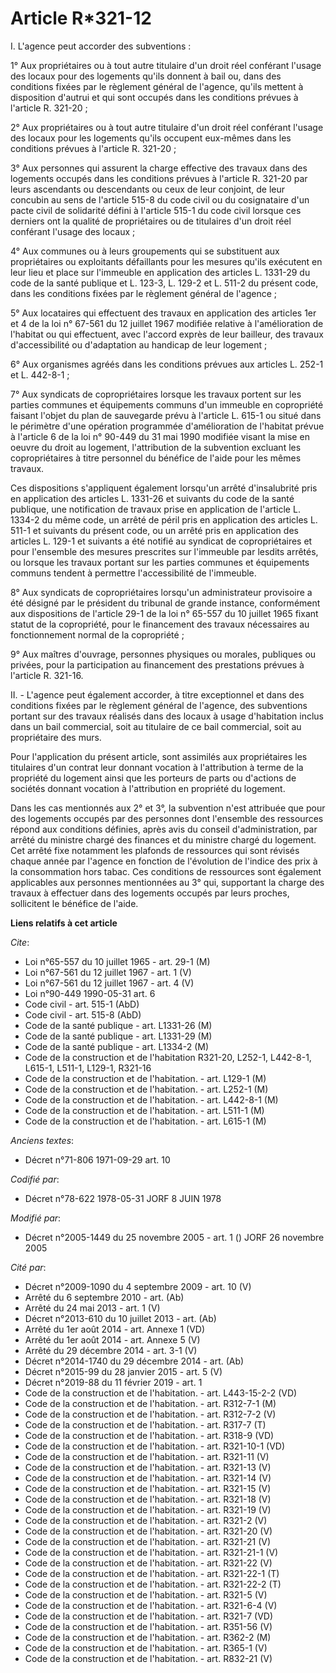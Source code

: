 # Article R*321-12

I. L'agence peut accorder des subventions :

1° Aux propriétaires ou à tout autre titulaire d'un droit réel conférant l'usage des locaux pour des logements qu'ils donnent
à bail ou, dans des conditions fixées par le règlement général de l'agence, qu'ils mettent à disposition d'autrui et qui sont
occupés dans les conditions prévues à l'article R. 321-20 ;

2° Aux propriétaires ou à tout autre titulaire d'un droit réel conférant l'usage des locaux pour les logements qu'ils
occupent eux-mêmes dans les conditions prévues à l'article R. 321-20 ;

3° Aux personnes qui assurent la charge effective des travaux dans des logements occupés dans les conditions prévues à
l'article R. 321-20 par leurs ascendants ou descendants ou ceux de leur conjoint, de leur concubin au sens de l'article 515-8
du code civil ou du cosignataire d'un pacte civil de solidarité défini à l'article 515-1 du code civil lorsque ces derniers
ont la qualité de propriétaires ou de titulaires d'un droit réel conférant l'usage des locaux ;

4° Aux communes ou à leurs groupements qui se substituent aux propriétaires ou exploitants défaillants pour les mesures
qu'ils exécutent en leur lieu et place sur l'immeuble en application des articles L. 1331-29 du code de la santé publique et
L. 123-3, L. 129-2 et L. 511-2 du présent code, dans les conditions fixées par le règlement général de l'agence ;

5° Aux locataires qui effectuent des travaux en application des articles 1er et 4 de la loi n° 67-561 du 12 juillet 1967
modifiée relative à l'amélioration de l'habitat ou qui effectuent, avec l'accord exprès de leur bailleur, des travaux
d'accessibilité ou d'adaptation au handicap de leur logement ;

6° Aux organismes agréés dans les conditions prévues aux articles L. 252-1 et L. 442-8-1 ;

7° Aux syndicats de copropriétaires lorsque les travaux portent sur les parties communes et équipements communs d'un immeuble
en copropriété faisant l'objet du plan de sauvegarde prévu à l'article L. 615-1 ou situé dans le périmètre d'une opération
programmée d'amélioration de l'habitat prévue à l'article 6 de la loi n° 90-449 du 31 mai 1990 modifiée visant la mise en
oeuvre du droit au logement, l'attribution de la subvention excluant les copropriétaires à titre personnel du bénéfice de
l'aide pour les mêmes travaux.

Ces dispositions s'appliquent également lorsqu'un arrêté d'insalubrité pris en application des articles L. 1331-26 et
suivants du code de la santé publique, une notification de travaux prise en application de l'article L. 1334-2 du même code,
un arrêté de péril pris en application des articles L. 511-1 et suivants du présent code, ou un arrêté pris en application
des articles L. 129-1 et suivants a été notifié au syndicat de copropriétaires et pour l'ensemble des mesures prescrites sur
l'immeuble par lesdits arrêtés, ou lorsque les travaux portant sur les parties communes et équipements communs tendent à
permettre l'accessibilité de l'immeuble.

8° Aux syndicats de copropriétaires lorsqu'un administrateur provisoire a été désigné par le président du tribunal de grande
instance, conformément aux dispositions de l'article 29-1 de la loi n° 65-557 du 10 juillet 1965 fixant statut de la
copropriété, pour le financement des travaux nécessaires au fonctionnement normal de la copropriété ;

9° Aux maîtres d'ouvrage, personnes physiques ou morales, publiques ou privées, pour la participation au financement des
prestations prévues à l'article R. 321-16.

II. - L'agence peut également accorder, à titre exceptionnel et dans des conditions fixées par le règlement général de
l'agence, des subventions portant sur des travaux réalisés dans des locaux à usage d'habitation inclus dans un bail
commercial, soit au titulaire de ce bail commercial, soit au propriétaire des murs.

Pour l'application du présent article, sont assimilés aux propriétaires les titulaires d'un contrat leur donnant vocation à
l'attribution à terme de la propriété du logement ainsi que les porteurs de parts ou d'actions de sociétés donnant vocation à
l'attribution en propriété du logement.

Dans les cas mentionnés aux 2° et 3°, la subvention n'est attribuée que pour des logements occupés par des personnes dont
l'ensemble des ressources répond aux conditions définies, après avis du conseil d'administration, par arrêté du ministre
chargé des finances et du ministre chargé du logement. Cet arrêté fixe notamment les plafonds de ressources qui sont révisés
chaque année par l'agence en fonction de l'évolution de l'indice des prix à la consommation hors tabac. Ces conditions de
ressources sont également applicables aux personnes mentionnées au 3° qui, supportant la charge des travaux à effectuer dans
des logements occupés par leurs proches, sollicitent le bénéfice de l'aide.

**Liens relatifs à cet article**

_Cite_:

  - Loi n°65-557 du 10 juillet 1965 - art. 29-1 (M)
  - Loi n°67-561 du 12 juillet 1967 - art. 1 (V)
  - Loi n°67-561 du 12 juillet 1967 - art. 4 (V)
  - Loi n°90-449 1990-05-31 art. 6
  - Code civil - art. 515-1 (AbD)
  - Code civil - art. 515-8 (AbD)
  - Code de la santé publique - art. L1331-26 (M)
  - Code de la santé publique - art. L1331-29 (M)
  - Code de la santé publique - art. L1334-2 (M)
  - Code de la construction et de l'habitation R321-20, L252-1, L442-8-1, L615-1, L511-1, L129-1, R321-16
  - Code de la construction et de l'habitation. - art. L129-1 (M)
  - Code de la construction et de l'habitation. - art. L252-1 (M)
  - Code de la construction et de l'habitation. - art. L442-8-1 (M)
  - Code de la construction et de l'habitation. - art. L511-1 (M)
  - Code de la construction et de l'habitation. - art. L615-1 (M)

_Anciens textes_:

  - Décret n°71-806 1971-09-29 art. 10

_Codifié par_:

  - Décret n°78-622 1978-05-31 JORF 8 JUIN 1978

_Modifié par_:

  - Décret n°2005-1449 du 25 novembre 2005 - art. 1 () JORF 26 novembre 2005

_Cité par_:

  - Décret n°2009-1090 du 4 septembre 2009 - art. 10 (V)
  - Arrêté du 6 septembre 2010 - art. (Ab)
  - Arrêté du 24 mai 2013 - art. 1 (V)
  - Décret n°2013-610 du 10 juillet 2013 - art. (Ab)
  - Arrêté du 1er août 2014 - art. Annexe 1 (VD)
  - Arrêté du 1er août 2014 - art. Annexe 5 (V)
  - Arrêté du 29 décembre 2014 - art. 3-1 (V)
  - Décret n°2014-1740 du 29 décembre 2014 - art. (Ab)
  - Décret n°2015-99 du 28 janvier 2015 - art. 5 (V)
  - Décret n°2019-88 du 11 février 2019 - art. 1
  - Code de la construction et de l'habitation. - art. L443-15-2-2 (VD)
  - Code de la construction et de l'habitation. - art. R312-7-1 (M)
  - Code de la construction et de l'habitation. - art. R312-7-2 (V)
  - Code de la construction et de l'habitation. - art. R317-7 (T)
  - Code de la construction et de l'habitation. - art. R318-9 (VD)
  - Code de la construction et de l'habitation. - art. R321-10-1 (VD)
  - Code de la construction et de l'habitation. - art. R321-11 (V)
  - Code de la construction et de l'habitation. - art. R321-13 (V)
  - Code de la construction et de l'habitation. - art. R321-14 (V)
  - Code de la construction et de l'habitation. - art. R321-15 (V)
  - Code de la construction et de l'habitation. - art. R321-18 (V)
  - Code de la construction et de l'habitation. - art. R321-19 (V)
  - Code de la construction et de l'habitation. - art. R321-2 (V)
  - Code de la construction et de l'habitation. - art. R321-20 (V)
  - Code de la construction et de l'habitation. - art. R321-21 (V)
  - Code de la construction et de l'habitation. - art. R321-21-1 (V)
  - Code de la construction et de l'habitation. - art. R321-22 (V)
  - Code de la construction et de l'habitation. - art. R321-22-1 (T)
  - Code de la construction et de l'habitation. - art. R321-22-2 (T)
  - Code de la construction et de l'habitation. - art. R321-5 (V)
  - Code de la construction et de l'habitation. - art. R321-6-4 (V)
  - Code de la construction et de l'habitation. - art. R321-7 (VD)
  - Code de la construction et de l'habitation. - art. R351-56 (V)
  - Code de la construction et de l'habitation. - art. R362-2 (M)
  - Code de la construction et de l'habitation. - art. R365-1 (V)
  - Code de la construction et de l'habitation. - art. R832-21 (V)
